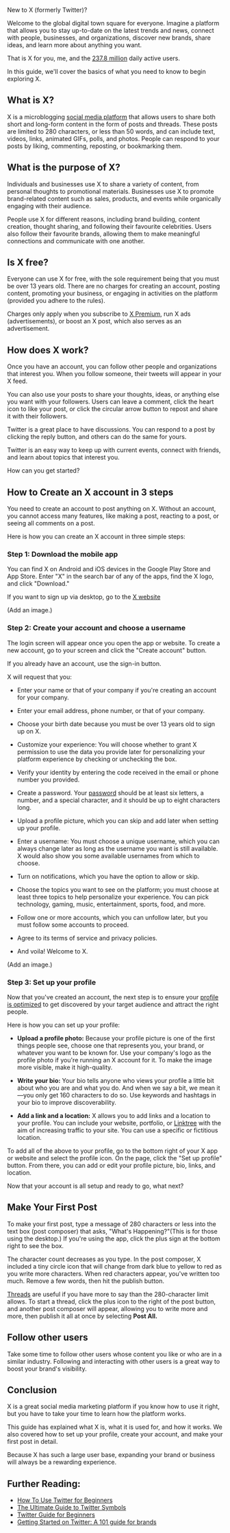 New to X (formerly Twitter)?

Welcome to the global digital town square for everyone. Imagine a platform that allows you to stay up-to-date on the latest trends and news, connect with people, businesses, and organizations, discover new brands, share ideas, and learn more about anything you want.

That is X for you, me, and the [237.8 million](https://www.demandsage.com/twitter-statistics/#:~:text=Twitter%20currently%20has%20237.8%20million,of%20Twitter%20users%20%E2%80%93%2095.4%20million.) daily active users.

In this guide, we'll cover the basics of what you need to know to begin exploring X.

## **What is X?**

X is a microblogging [social media platform](https://buffer.com/library/social-media-sites/) that allows users to share both short and long-form content in the form of posts and threads. These posts are limited to 280 characters, or less than 50 words, and can include text, videos, links, animated GIFs, polls, and photos. People can respond to your posts by liking, commenting, reposting, or bookmarking them.

## **What is the purpose of X?**

Individuals and businesses use X to share a variety of content, from personal thoughts to promotional materials. Businesses use X to promote brand-related content such as sales, products, and events while organically engaging with their audience.

People use X for different reasons, including brand building, content creation, thought sharing, and following their favourite celebrities. Users also follow their favourite brands, allowing them to make meaningful connections and communicate with one another.

## **Is X free?**

Everyone can use X for free, with the sole requirement being that you must be over 13 years old. There are no charges for creating an account, posting content, promoting your business, or engaging in activities on the platform (provided you adhere to the rules).

Charges only apply when you subscribe to [X Premium](https://help.twitter.com/en/using-x/x-premium), run X ads (advertisements), or boost an X post, which also serves as an advertisement.

## How does X work?

Once you have an account, you can follow other people and organizations that interest you. When you follow someone, their tweets will appear in your X feed.

You can also use your posts to share your thoughts, ideas, or anything else you want with your followers. Users can leave a comment, click the heart icon to like your post, or click the circular arrow button to repost and share it with their followers.

Twitter is a great place to have discussions. You can respond to a post by clicking the reply button, and others can do the same for yours.

Twitter is an easy way to keep up with current events, connect with friends, and learn about topics that interest you.

How can you get started?

## **How to Create an X account in 3 steps**

You need to create an account to post anything on X.  Without an account, you cannot access many features, like making a post, reacting to a post, or seeing all comments on a post.

Here is how you can create an X account in three simple steps:

### **Step 1: Download the mobile app**

You can find X on Android and iOS devices in the Google Play Store and App Store. Enter "X" in the search bar of any of the apps, find the X logo, and click "Download."

If you want to sign up via desktop, go to the [X website](http://x.com/)

(Add an image.)

### **Step 2: Create your account and choose a username**

The login screen will appear once you open the app or website. To create a new account, go to your screen and click the "Create account" button.

If you already have an account, use the sign-in button.

X will request that you:

- Enter your name or that of your company if you're creating an account for your company.

- Enter your email address, phone number, or that of your company.

- Choose your birth date because you must be over 13 years old to sign up on X.

- Customize your experience: You will choose whether to grant X permission to use the data you provide later for personalizing your platform experience by checking or unchecking the box.

- Verify your identity by entering the code received in the email or phone number you provided.

- Create a password. Your [password](https://cybernews.com/best-password-managers/how-to-create-a-strong-password/) should be at least six letters, a number, and a special character, and it should be up to eight characters long.

- Upload a profile picture, which you can skip and add later when setting up your profile.

- Enter a username: You must choose a unique username, which you can always change later as long as the username you want is still available. X would also show you some available usernames from which to choose.

- Turn on notifications, which you have the option to allow or skip.

- Choose the topics you want to see on the platform; you must choose at least three topics to help personalize your experience. You can pick technology, gaming, music, entertainment, sports, food, and more.

- Follow one or more accounts, which you can unfollow later, but you must follow some accounts to proceed.

- Agree to its terms of service and privacy policies.

- And voila! Welcome to X.

(Add an image.)

### **Step 3: Set up your profile**

Now that you've created an account, the next step is to ensure your [profile is optimized](https://metricool.com/optimize-twitter-profile/) to get discovered by your target audience and attract the right people.

Here is how you can set up your profile:

- **Upload a profile photo:** Because your profile picture is one of the first things people see, choose one that represents you, your brand, or whatever you want to be known for. Use your company's logo as the profile photo if you're running an X account for it. To make the image more visible, make it high-quality.

- **Write your bio:** Your bio tells anyone who views your profile a little bit about who you are and what you do. And when we say a bit, we mean it—you only get 160 characters to do so. Use keywords and hashtags in your bio to improve discoverability.

- **Add a link and a location:** X allows you to add links and a location to your profile. You can include your website, portfolio, or [Linktree](https://linktr.ee/) with the aim of increasing traffic to your site. You can use a specific or fictitious location.

To add all of the above to your profile, go to the bottom right of your X app or website and select the profile icon. On the page, click the "Set up profile" button. From there, you can add or edit your profile picture, bio, links, and location.

Now that your account is all setup and ready to go, what next?

## **Make Your First Post**

To make your first post, type a message of 280 characters or less into the text box (post composer) that asks, "What's Happening?"(This is for those using the desktop.) If you're using the app, click the plus sign at the bottom right to see the box.

The character count decreases as you type. In the post composer, X included a tiny circle icon that will change from dark blue to yellow to red as you write more characters. When red characters appear, you've written too much. Remove a few words, then hit the publish button.

[Threads](https://business.twitter.com/en/blog/twitter-101-writing-a-thread.html#:~:text=Whether%20you're%20Tweeting%20on,a%20one%2Doff%20Tweet%20might.) are useful if you have more to say than the 280-character limit allows. To start a thread, click the plus icon to the right of the post button, and another post composer will appear, allowing you to write more and more, then publish it all at once by selecting **Post All.**

## **Follow other users**

Take some time to follow other users whose content you like or who are in a similar industry. Following and interacting with other users is a great way to boost your brand's visibility.

## **Conclusion**

X is a great social media marketing platform if you know how to use it right, but you have to take your time to learn how the platform works.

This guide has explained what X is, what it is used for, and how it works. We also covered how to set up your profile, create your account, and make your first post in detail.

Because X has such a large user base, expanding your brand or business will always be a rewarding experience.

## **Further Reading:**

- [How To Use Twitter for Beginners](https://blog.hubspot.com/marketing/tweet-formulas-to-get-you-started-on-twitter)
- [The Ultimate Guide to Twitter Symbols](https://tillison.co.uk/blog/ultimate-guide-twitter-symbols/)
- [Twitter Guide for Beginners](https://mailchimp.com/resources/twitter-guide-for-beginners/)
- [Getting Started on Twitter: A 101 guide for brands](https://business.twitter.com/en/blog/getting-started-on-twitter-guide-for-brands.html) 
